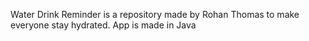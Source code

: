 Water Drink Reminder is a repository made by Rohan Thomas to make everyone stay hydrated. App is made in Java